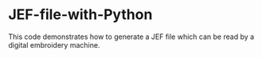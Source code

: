 # JEF-file-with-Python
This code demonstrates how to generate a JEF file which can be read by a digital embroidery machine.
